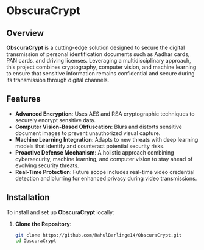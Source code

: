 # ObscuraCrypt

## Overview

**ObscuraCrypt** is a cutting-edge solution designed to secure the digital transmission of personal identification documents such as Aadhar cards, PAN cards, and driving licenses. Leveraging a multidisciplinary approach, this project combines cryptography, computer vision, and machine learning to ensure that sensitive information remains confidential and secure during its transmission through digital channels.

## Features

- **Advanced Encryption**: Uses AES and RSA cryptographic techniques to securely encrypt sensitive data.
- **Computer Vision-Based Obfuscation**: Blurs and distorts sensitive document images to prevent unauthorized visual capture.
- **Machine Learning Integration**: Adapts to new threats with deep learning models that identify and counteract potential security risks.
- **Proactive Defense Mechanism**: A holistic approach combining cybersecurity, machine learning, and computer vision to stay ahead of evolving security threats.
- **Real-Time Protection**: Future scope includes real-time video credential detection and blurring for enhanced privacy during video transmissions.

## Installation

To install and set up **ObscuraCrypt** locally:

1. **Clone the Repository**:
   ```bash
   git clone https://github.com/RahulBarlinge14/ObscuraCrypt.git
   cd ObscuraCrypt
